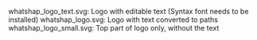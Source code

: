 whatshap_logo_text.svg: Logo with editable text (Syntax font needs to be installed)
whatshap_logo.svg: Logo with text converted to paths
whatshap_logo_small.svg: Top part of logo only, without the text
